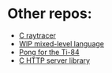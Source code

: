 # Other repos:
* [C raytracer](https://github.com/FISHARMNIC/C-raytracer)
* [WIP mixed-level language](https://github.com/FISHARMNIC/Asap-Lang)
* [Pong for the Ti-84](https://github.com/FISHARMNIC/TI84-pong)
* [C HTTP server library](https://github.com/FISHARMNIC/Chttp)
